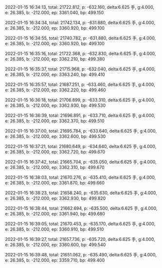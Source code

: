 2022-01-15 16:34:13, total: 21722.812, p: -632.160, delta:6.625 手, g:4.000, e: 26.385, b: -212.000, ep: 3361.040, bp: 499.150

2022-01-15 16:34:34, total: 21742.134, p: -631.880, delta:6.625 手, g:4.000, e: 26.385, b: -212.000, ep: 3360.920, bp: 499.100

2022-01-15 16:34:55, total: 21740.782, p: -631.880, delta:6.625 手, g:4.000, e: 26.385, b: -212.000, ep: 3360.920, bp: 499.100

2022-01-15 16:35:16, total: 21722.368, p: -632.830, delta:6.625 手, g:4.000, e: 26.385, b: -212.000, ep: 3362.210, bp: 499.380

2022-01-15 16:35:37, total: 21715.968, p: -632.040, delta:6.625 手, g:4.000, e: 26.385, b: -212.000, ep: 3363.240, bp: 499.410

2022-01-15 16:35:57, total: 21687.251, p: -633.460, delta:6.625 手, g:4.000, e: 26.385, b: -212.000, ep: 3362.220, bp: 499.460

2022-01-15 16:36:18, total: 21706.899, p: -633.310, delta:6.625 手, g:4.000, e: 26.385, b: -212.000, ep: 3362.930, bp: 499.530

2022-01-15 16:36:39, total: 21696.891, p: -633.710, delta:6.625 手, g:4.000, e: 26.385, b: -212.000, ep: 3362.370, bp: 499.510

2022-01-15 16:37:00, total: 21695.784, p: -633.640, delta:6.625 手, g:4.000, e: 26.385, b: -212.000, ep: 3362.600, bp: 499.530

2022-01-15 16:37:21, total: 21680.649, p: -634.640, delta:6.625 手, g:4.000, e: 26.385, b: -212.000, ep: 3362.720, bp: 499.670

2022-01-15 16:37:42, total: 21665.704, p: -635.050, delta:6.625 手, g:4.000, e: 26.385, b: -212.000, ep: 3362.310, bp: 499.670

2022-01-15 16:38:03, total: 21670.276, p: -635.410, delta:6.625 手, g:4.000, e: 26.385, b: -212.000, ep: 3361.870, bp: 499.660

2022-01-15 16:38:23, total: 21658.240, p: -635.630, delta:6.625 手, g:4.000, e: 26.385, b: -212.000, ep: 3362.930, bp: 499.820

2022-01-15 16:38:44, total: 21662.694, p: -635.500, delta:6.625 手, g:4.000, e: 26.385, b: -212.000, ep: 3361.940, bp: 499.680

2022-01-15 16:39:05, total: 21670.453, p: -635.170, delta:6.625 手, g:4.000, e: 26.385, b: -212.000, ep: 3360.910, bp: 499.510

2022-01-15 16:39:27, total: 21657.736, p: -635.720, delta:6.625 手, g:4.000, e: 26.385, b: -212.000, ep: 3360.600, bp: 499.540

2022-01-15 16:39:48, total: 21651.062, p: -635.490, delta:6.625 手, g:4.000, e: 26.385, b: -212.000, ep: 3359.710, bp: 499.400